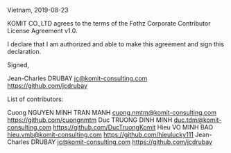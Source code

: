 Vietnam, 2019-08-23

KOMIT CO.,LTD agrees to the terms of the Fothz Corporate Contributor License
Agreement v1.0.

I declare that I am authorized and able to make this agreement and sign this
declaration.

Signed,

Jean-Charles DRUBAY jc@komit-consulting.com https://github.com/jcdrubay

List of contributors:

Cuong NGUYEN MINH TRAN MANH cuong.nmtm@komit-consulting.com https://github.com/cuongnmtm
Duc TRUONG DINH MINH duc.tdm@komit-consulting.com https://github.com/DucTruongKomit
Hieu VO MINH BAO hieu.vmb@komit-consulting.com https://github.com/hieulucky111
Jean-Charles DRUBAY jc@komit-consulting.com https://github.com/jcdrubay
